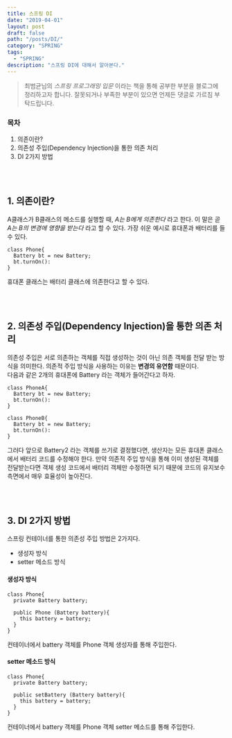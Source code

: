 ```yaml
---
title: 스프링 DI
date: "2019-04-01"
layout: post
draft: false
path: "/posts/DI/"
category: "SPRING"
tags:
  - "SPRING"
description: "스프링 DI에 대해서 알아본다."
---
```


>최범균님의 *스프링 프로그래밍 입문* 이라는 책을 통해 공부한 부분을 블로그에 정리하고자 합니다.
>잘못되거나 부족한 부분이 있으면 언제든 댓글로 가르침 부탁드립니다.

### 목차
1. 의존이란?
2. 의존성 주입(Dependency Injection)을 통한 의존 처리
3. DI 2가지 방법

<br><br>
## 1. 의존이란?
A클래스가 B클래스의 메소드를 실행할 때, *A는 B에게 의존한다* 라고 한다.
이 말은 곧 *A는 B의 변경에 영향을 받는다* 라고 할 수 있다.
가장 쉬운 예시로 휴대폰과 배터리를 들 수 있다.

```
class Phone{
  Battery bt = new Battery;
  bt.turnOn():
}
```
휴대폰 클래스는 배터리 클래스에 의존한다고 할 수 있다.

<br><br>
## 2. 의존성 주입(Dependency Injection)을 통한 의존 처리
의존성 주입은 서로 의존하는 객체를 직접 생성하는 것이 아닌 의존 객체를 전달 받는 방식을 의미한다.
의존적 주입 방식을 사용하는 이유는 **변경의 유연함** 때문이다.  
다음과 같은 2개의 휴대폰에 Battery 라는 객체가 들어간다고 하자.
```
class PhoneA{
  Battery bt = new Battery;
  bt.turnOn():
}
```
```
class PhoneB{
  Battery bt = new Battery;
  bt.turnOn():
}
```
그러다 앞으로 Battery2 라는 객체를 쓰기로 결정했다면, 생산자는 모든 휴대폰 클래스에서 배터리 코드를 수정해야 한다.
만약 의존적 주입 방식을 통해 이미 생성된 객체를 전달받는다면 객체 생성 코드에서 배터리 객체만 수정하면 되기 때문에 코드의 유지보수 측면에서 매우 효율성이 높아진다.

<br><br>
## 3. DI 2가지 방법
스프링 컨테이너를 통한 의존성 주입 방법은 2가지다.
- 생성자 방식
- setter 메소드 방식

#### 생성자 방식
```
class Phone{
  private Battery battery;
  
  public Phone (Battery battery){
    this battery = battery;
  }
}
```
컨테이너에서 battery 객체를 Phone 객체 생성자를 통해 주입한다.

#### setter 메소드 방식
```
class Phone{
  private Battery battery;
  
  public setBattery (Battery battery){
    this battery = battery;
  }
}
```
컨테이너에서 battery 객체를 Phone 객체 setter 메소드를 통해 주입한다.